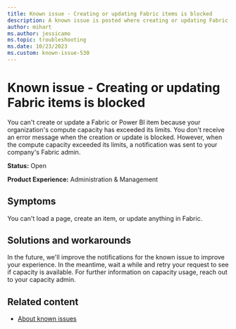 ```yaml
---
title: Known issue - Creating or updating Fabric items is blocked
description: A known issue is posted where creating or updating Fabric items is blocked
author: mihart
ms.author: jessicamo
ms.topic: troubleshooting 
ms.date: 10/23/2023
ms.custom: known-issue-530
---
```


# Known issue - Creating or updating Fabric items is blocked

You can't create or update a Fabric or Power BI item because your organization's compute capacity has exceeded its limits. You don't receive an error message when the creation or update is blocked. However, when the compute capacity exceeded its limits, a notification was sent to your company's Fabric admin.

**Status:** Open

**Product Experience:** Administration & Management

## Symptoms

You can't load a page, create an item, or update anything in Fabric.

## Solutions and workarounds

In the future, we'll improve the notifications for the known issue to improve your experience.  In the meantime, wait a while and retry your request to see if capacity is available.  For further information on capacity usage, reach out to your capacity admin.

## Related content

- [About known issues](https://support.fabric.microsoft.com/known-issues)

